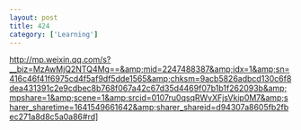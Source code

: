 ```yaml
---
layout: post
title: 424
category: ['Learning']
---
```


http://mp.weixin.qq.com/s?__biz=MzAwMjQ2NTQ4Mg==&amp;mid=2247488387&amp;idx=1&amp;sn=416c46f41f6975cd4f5af9df5dde1565&amp;chksm=9acb5826adbcd130c6f8dea431391c2e9cdbec8b768f067a42c67d35d4469f07b1b1f262093b&amp;mpshare=1&amp;scene=1&amp;srcid=0107ru0qsqRWvXFjsVkip0M7&amp;sharer_sharetime=1641549661642&amp;sharer_shareid=d94307a8605fb2fbec271a8d8c5a0a86#rd]


